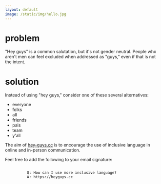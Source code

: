 ```yaml
---
layout: default
image: /static/img/hello.jpg
---
```


<main class="container">
    <div class="row">
      <div class="col-lg-8 col-md-7 col-sm-6">
        <h1>problem</h1>
        <p class="lead">"Hey guys" is a common salutation, but it's not gender neutral. People who aren't men can feel excluded when addressed as "guys," even if that is not the intent.</p>
        <h1>solution</h1>
        <p class="lead">Instead of using "hey guys," consider one of these several alternatives:</p>
        <ul class="lead">
          <li>everyone</li>
          <li>folks</li>
          <li>all</li>
          <li>friends</li>
          <li>pals</li>
          <li>team</li>
          <li>y'all</li>
        </ul>
        <p class="lead">The aim of <a href="https://heyguys.cc/">hey-guys.cc</a> is to encourage the use of inclusive language in online and in-person communication.</p>
        <p class="lead">Feel free to add the following to your email signature:</p>
        <code>
          Q: How can I use more inclusive language?
          A: https://heyguys.cc
        </code>
      </div>
    </div>
</main>
